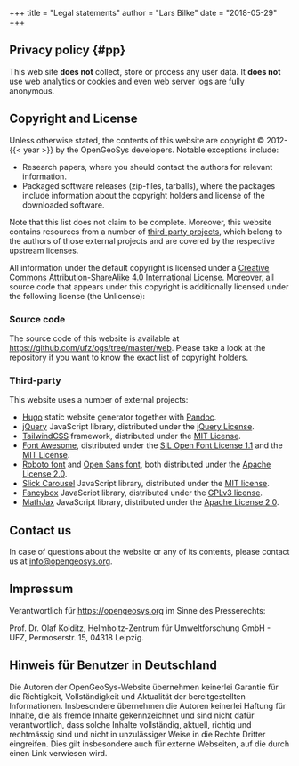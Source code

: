 +++
title = "Legal statements"
author = "Lars Bilke"
date = "2018-05-29"
+++

## Privacy policy {#pp}

This web site **does not** collect, store or process any user data. It **does not** use web analytics or cookies and even web server logs are fully anonymous.

## Copyright and License

Unless otherwise stated, the contents of this website are copyright © 2012-{{< year >}} by the OpenGeoSys developers. Notable exceptions include:

- Research papers, where you should contact the authors for relevant information.
- Packaged software releases (zip-files, tarballs), where the packages include information about the copyright holders and license of the downloaded software.

Note that this list does not claim to be complete. Moreover, this website contains resources from a number of [third-party projects](#third-party), which belong to the authors of those external projects and are covered by the respective upstream licenses.

All information under the default copyright is licensed under a [Creative Commons Attribution-ShareAlike 4.0 International License](https://creativecommons.org/licenses/by-sa/4.0/). Moreover, all source code that appears under this copyright is additionally licensed under the following license (the Unlicense):

### Source code

The source code of this website is available at https://github.com/ufz/ogs/tree/master/web. Please take a look at the repository if you want to know the exact list of copyright holders.

### Third-party

This website uses a number of external projects:

- [Hugo](https://gohugo.io/) static website generator together with [Pandoc](https://pandoc.org).
- [jQuery](https://jquery.org/) JavaScript library, distributed under the [jQuery License](https://jquery.org/license/).
- [TailwindCSS](https://tailwindcss.com) framework, distributed under the [MIT License](https://github.com/tailwindcss/tailwindcss/blob/master/LICENSE).
- [Font Awesome](https://fontawesome.com), distributed under the [SIL Open Font License 1.1](https://scripts.sil.org/OFL) and the [MIT License](https://opensource.org/licenses/MIT).
- [Roboto font](https://fonts.google.com/specimen/Roboto) and [Open Sans font](https://fonts.google.com/specimen/Open+Sans), both distributed under the [Apache License 2.0](http://www.apache.org/licenses/LICENSE-2.0).
- [Slick Carousel](http://kenwheeler.github.io/slick) JavaScript library, distributed under the [MIT license](https://github.com/kenwheeler/slick/blob/master/LICENSE).
- [Fancybox](https://fancyapps.com/fancybox/3/) JavaScript library, distributed under the [GPLv3 license](http://choosealicense.com/licenses/gpl-3.0).
- [MathJax](https://www.mathjax.org) JavaScript library, distributed under the [Apache License 2.0](https://github.com/mathjax/MathJax/blob/master/LICENSE).

## Contact us

In case of questions about the website or any of its contents, please contact us at info@opengeosys.org.

## Impressum

Verantwortlich für https://opengeosys.org im Sinne des Presserechts:

Prof. Dr. Olaf Kolditz, Helmholtz-Zentrum für Umweltforschung GmbH - UFZ, Permoserstr. 15, 04318 Leipzig.

## Hinweis für Benutzer in Deutschland

Die Autoren der OpenGeoSys-Website übernehmen keinerlei Garantie für die Richtigkeit, Vollständigkeit und Aktualität der bereitgestellten Informationen. Insbesondere übernehmen die Autoren keinerlei Haftung für Inhalte, die als fremde Inhalte gekennzeichnet und sind nicht dafür verantwortlich, dass solche Inhalte vollständig, aktuell, richtig und rechtmässig sind und nicht in unzulässiger Weise in die Rechte Dritter eingreifen. Dies gilt insbesondere auch für externe Webseiten, auf die durch einen Link verwiesen wird.
